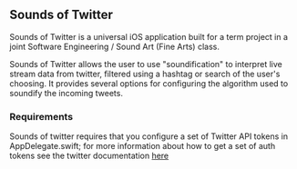 ## Sounds of Twitter

Sounds of Twitter is a universal iOS application built for a term project in a joint Software Engineering / Sound Art (Fine Arts) class. 

Sounds of Twitter allows the user to use "soundification" to interpret live stream data from twitter, filtered using a hashtag or search of the user's choosing.
It provides several options for configuring the algorithm used to soundify the incoming tweets.

### Requirements

Sounds of twitter requires that you configure a set of Twitter API tokens in AppDelegate.swift; for more information about how to get a set of auth tokens see the twitter documentation [here](https://dev.twitter.com/oauth/overview/application-owner-access-tokens)
